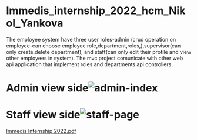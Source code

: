# Immedis_internship_2022_hcm_Nikol_Yankova

The employee system have three user roles-admin (crud operation on employee-can choose employee role,department,roles,),supervisor(can only create,delete department), and staff(can only edit their profile and view other employees in system).
The mvc project comunicate with other web api application that implement roles and departments api controllers.
# Admin view side![admin-index](https://user-images.githubusercontent.com/59253452/179424090-23998cd9-77c5-49ae-8d97-29dc7a3db47f.png)
# Staff view side![staff-page](https://user-images.githubusercontent.com/59253452/179424117-4e4eaa6c-802b-4b0b-a7a1-0404cfe105cf.png)
[Immedis Internship 2022.pdf](https://github.com/nika19du/Immedis_internship_2022_hcm_Nikol_Yankova/files/9128500/Immedis.Internship.2022.pdf)
